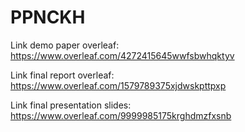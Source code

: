 # PPNCKH

Link demo paper overleaf: https://www.overleaf.com/4272415645wwfsbwhqktyv

Link final report overleaf: https://www.overleaf.com/1579789375xjdwskpttpxp

Link final presentation slides: https://www.overleaf.com/9999985175krghdmzfxsnb
